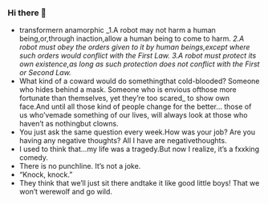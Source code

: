 ### Hi there 👋

<!--
**AnamorphicOptimus/AnamorphicOptimus** is a ✨ _special_ ✨ repository because its `README.md` (this file) appears on your GitHub profile.

Here are some ideas to get you started:

- 🔭 I’m currently working on ...
- 🌱 I’m currently learning ...
- 👯 I’m looking to collaborate on ...
- 🤔 I’m looking for help with ...
- 💬 Ask me about ...
- 📫 How to reach me: ...
- 😄 Pronouns: ...
- ⚡ Fun fact: ...
-->


- transformern anamorphic
_1.A robot may not harm a human being,or,through inaction,allow a human being to come to harm.
_2.A robot must obey the orders given to it by human beings,except where such orders would conflict with the First Law._
_3.A robot must protect its own existence,as long as such protection does not conflict with the First or Second Law._
- What kind of a coward would do somethingthat cold-blooded? Someone who hides behind a mask. Someone who is envious ofthose more fortunate than themselves, yet they’re too scared_ to show own face.And until all those kind of people change for the better... those of us who’vemade something of our lives, will always look at those who haven’t as nothingbut clowns.
- You just ask the same question every week.How was your job? Are you having any negative thoughts? All I have are negativethoughts.
- I used to think that…my life was a tragedy.But now I realize, it’s a fxxking comedy.
- There is no punchline. It’s not a joke.
- “Knock, knock.”
- They think that we’ll just sit there andtake it like good little boys! That we won’t werewolf and go wild.
